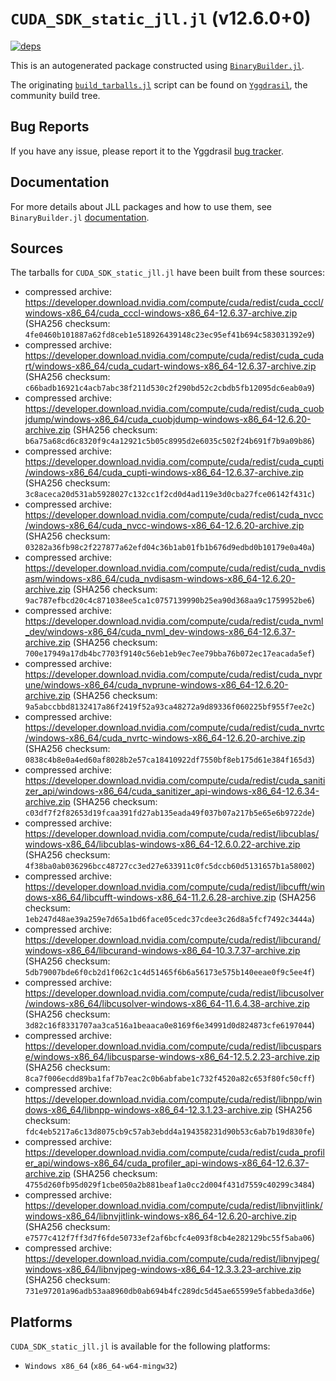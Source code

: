 # `CUDA_SDK_static_jll.jl` (v12.6.0+0)

[![deps](https://juliahub.com/docs/CUDA_SDK_static_jll/deps.svg)](https://juliahub.com/ui/Packages/General/CUDA_SDK_static_jll/)

This is an autogenerated package constructed using [`BinaryBuilder.jl`](https://github.com/JuliaPackaging/BinaryBuilder.jl).

The originating [`build_tarballs.jl`](https://github.com/JuliaPackaging/Yggdrasil/blob/aaebeab926b947eb3f8874887ba6ec1b3bb2d37c/C/CUDA/CUDA_SDK_static@12.6/build_tarballs.jl) script can be found on [`Yggdrasil`](https://github.com/JuliaPackaging/Yggdrasil/), the community build tree.

## Bug Reports

If you have any issue, please report it to the Yggdrasil [bug tracker](https://github.com/JuliaPackaging/Yggdrasil/issues).

## Documentation

For more details about JLL packages and how to use them, see `BinaryBuilder.jl` [documentation](https://docs.binarybuilder.org/stable/jll/).

## Sources

The tarballs for `CUDA_SDK_static_jll.jl` have been built from these sources:

* compressed archive: https://developer.download.nvidia.com/compute/cuda/redist/cuda_cccl/windows-x86_64/cuda_cccl-windows-x86_64-12.6.37-archive.zip (SHA256 checksum: `4fe0460b101887a62fd8ceb1e518926439148c23ec95ef41b694c583031392e9`)
* compressed archive: https://developer.download.nvidia.com/compute/cuda/redist/cuda_cudart/windows-x86_64/cuda_cudart-windows-x86_64-12.6.37-archive.zip (SHA256 checksum: `c66badb16921c4acb7abc38f211d530c2f290bd52c2cbdb5fb12095dc6eab0a9`)
* compressed archive: https://developer.download.nvidia.com/compute/cuda/redist/cuda_cuobjdump/windows-x86_64/cuda_cuobjdump-windows-x86_64-12.6.20-archive.zip (SHA256 checksum: `b6a75a68cd6c8320f9c4a12921c5b05c8995d2e6035c502f24b691f7b9a09b86`)
* compressed archive: https://developer.download.nvidia.com/compute/cuda/redist/cuda_cupti/windows-x86_64/cuda_cupti-windows-x86_64-12.6.37-archive.zip (SHA256 checksum: `3c8aceca20d531ab5928027c132cc1f2cd0d4ad119e3d0cba27fce06142f431c`)
* compressed archive: https://developer.download.nvidia.com/compute/cuda/redist/cuda_nvcc/windows-x86_64/cuda_nvcc-windows-x86_64-12.6.20-archive.zip (SHA256 checksum: `03282a36fb98c2f227877a62efd04c36b1ab01fb1b676d9edbd0b10179e0a40a`)
* compressed archive: https://developer.download.nvidia.com/compute/cuda/redist/cuda_nvdisasm/windows-x86_64/cuda_nvdisasm-windows-x86_64-12.6.20-archive.zip (SHA256 checksum: `9ac787efbcd20c4c871038ee5ca1c0757139990b25ea90d368aa9c1759952be6`)
* compressed archive: https://developer.download.nvidia.com/compute/cuda/redist/cuda_nvml_dev/windows-x86_64/cuda_nvml_dev-windows-x86_64-12.6.37-archive.zip (SHA256 checksum: `700e17949a17db4bc7703f9140c56eb1eb9ec7ee79bba76b072ec17eacada5ef`)
* compressed archive: https://developer.download.nvidia.com/compute/cuda/redist/cuda_nvprune/windows-x86_64/cuda_nvprune-windows-x86_64-12.6.20-archive.zip (SHA256 checksum: `9a5abccbbd8132417a86f2419f52a93ca48272a9d89336f060225bf955f7ee2c`)
* compressed archive: https://developer.download.nvidia.com/compute/cuda/redist/cuda_nvrtc/windows-x86_64/cuda_nvrtc-windows-x86_64-12.6.20-archive.zip (SHA256 checksum: `0838c4b8e0a4ed60af8028b2e57ca18410922df7550bf8eb175d61e384f165d3`)
* compressed archive: https://developer.download.nvidia.com/compute/cuda/redist/cuda_sanitizer_api/windows-x86_64/cuda_sanitizer_api-windows-x86_64-12.6.34-archive.zip (SHA256 checksum: `c03df7f2f82653d19fcaa391fd27ab135eada49f037b07a217b5e65e6b9722de`)
* compressed archive: https://developer.download.nvidia.com/compute/cuda/redist/libcublas/windows-x86_64/libcublas-windows-x86_64-12.6.0.22-archive.zip (SHA256 checksum: `4f38ba0ab036296bcc48727cc3ed27e633911c0fc5dccb60d5131657b1a58002`)
* compressed archive: https://developer.download.nvidia.com/compute/cuda/redist/libcufft/windows-x86_64/libcufft-windows-x86_64-11.2.6.28-archive.zip (SHA256 checksum: `1eb247d48ae39a259e7d65a1bd6face05cedc37cdee3c26d8a5fcf7492c3444a`)
* compressed archive: https://developer.download.nvidia.com/compute/cuda/redist/libcurand/windows-x86_64/libcurand-windows-x86_64-10.3.7.37-archive.zip (SHA256 checksum: `5db79007bde6f0cb2d1f062c1c4d51465f6b6a56173e575b140eeae0f9c5ee4f`)
* compressed archive: https://developer.download.nvidia.com/compute/cuda/redist/libcusolver/windows-x86_64/libcusolver-windows-x86_64-11.6.4.38-archive.zip (SHA256 checksum: `3d82c16f8331707aa3ca516a1beaaca0e8169f6e34991d0d824873cfe6197044`)
* compressed archive: https://developer.download.nvidia.com/compute/cuda/redist/libcusparse/windows-x86_64/libcusparse-windows-x86_64-12.5.2.23-archive.zip (SHA256 checksum: `8ca7f006ecdd89ba1faf7b7eac2c0b6abfabe1c732f4520a82c653f80fc50cff`)
* compressed archive: https://developer.download.nvidia.com/compute/cuda/redist/libnpp/windows-x86_64/libnpp-windows-x86_64-12.3.1.23-archive.zip (SHA256 checksum: `fdc4eb5217a6c13d8075cb9c57ab3ebdd4a194358231d90b53c6ab7b19d830fe`)
* compressed archive: https://developer.download.nvidia.com/compute/cuda/redist/cuda_profiler_api/windows-x86_64/cuda_profiler_api-windows-x86_64-12.6.37-archive.zip (SHA256 checksum: `4755d260fb95d029f1cbe050a2b881beaf1a0cc2d004f431d7559c40299c3484`)
* compressed archive: https://developer.download.nvidia.com/compute/cuda/redist/libnvjitlink/windows-x86_64/libnvjitlink-windows-x86_64-12.6.20-archive.zip (SHA256 checksum: `e7577c412f7ff3d7f6fde50733ef2af6bcfc4e093f8cb4e282129bc55f5aba06`)
* compressed archive: https://developer.download.nvidia.com/compute/cuda/redist/libnvjpeg/windows-x86_64/libnvjpeg-windows-x86_64-12.3.3.23-archive.zip (SHA256 checksum: `731e97201a96adb53aa8960db0ab694b4fc289dc5d45ae65599e5fabbeda3d6e`)

## Platforms

`CUDA_SDK_static_jll.jl` is available for the following platforms:

* `Windows x86_64` (`x86_64-w64-mingw32`)
